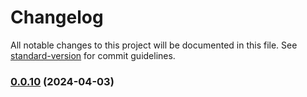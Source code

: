 # Changelog

All notable changes to this project will be documented in this file. See [standard-version](https://github.com/conventional-changelog/standard-version) for commit guidelines.

### [0.0.10](https://github.com/9troisquarts/inline-filters/compare/v0.0.9...v0.0.10) (2024-04-03)
